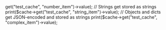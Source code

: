 <?php
require_once "phar://iron_cache.phar";

// For configuration info, see http://dev.iron.io/articles/configuration
$cache = new IronCache();

// Numbers will get stored as numbers
print($cache->get("test_cache", "number_item")->value);

// Strings get stored as strings
print($cache->get("test_cache", "string_item")->value);

// Objects and dicts get JSON-encoded and stored as strings
print($cache->get("test_cache", "complex_item")->value);

